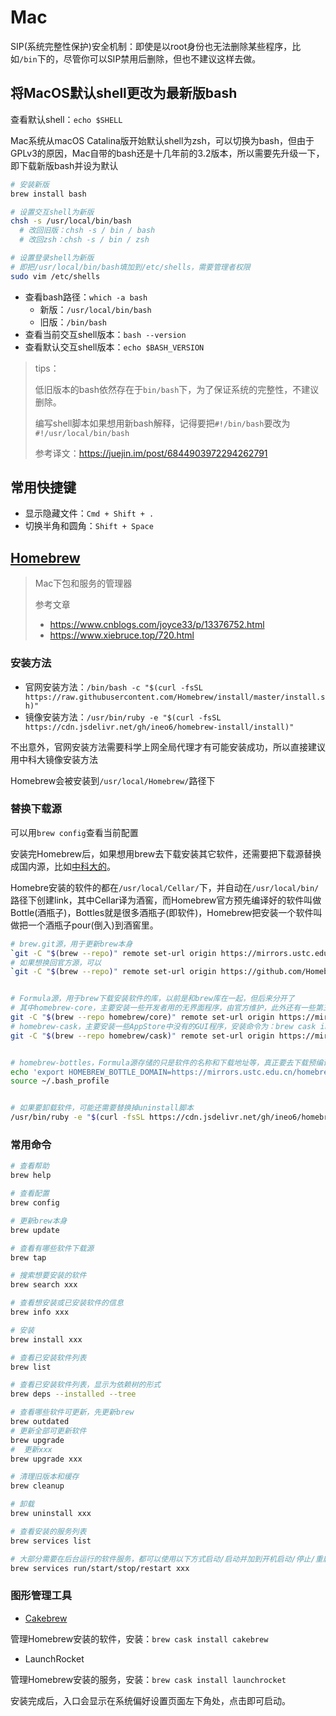 # Mac

SIP(系统完整性保护)安全机制：即使是以root身份也无法删除某些程序，比如`/bin`下的，尽管你可以SIP禁用后删除，但也不建议这样去做。

## 将MacOS默认shell更改为最新版bash

查看默认shell：`echo $SHELL`

Mac系统从macOS Catalina版开始默认shell为zsh，可以切换为bash，但由于GPLv3的原因，Mac自带的bash还是十几年前的3.2版本，所以需要先升级一下，即下载新版bash并设为默认

```bash
# 安装新版
brew install bash

# 设置交互shell为新版
chsh -s /usr/local/bin/bash
  # 改回旧版：chsh -s / bin / bash
  # 改回zsh：chsh -s / bin / zsh

# 设置登录shell为新版
# 即把/usr/local/bin/bash填加到/etc/shells，需要管理者权限
sudo vim /etc/shells
```

- 查看bash路径：`which -a bash`
  - 新版：`/usr/local/bin/bash`
  - 旧版：`/bin/bash`
- 查看当前交互shell版本：`bash --version`
- 查看默认交互shell版本：`echo $BASH_VERSION`

> tips：
> 
> 低旧版本的bash依然存在于`bin/bash`下，为了保证系统的完整性，不建议删除。
> 
> 编写shell脚本如果想用新bash解释，记得要把`#!/bin/bash`要改为`#!/usr/local/bin/bash`
> 
> 参考译文：<https://juejin.im/post/6844903972294262791>

## 常用快捷键

- 显示隐藏文件：`Cmd + Shift + .`
- 切换半角和圆角：`Shift + Space`

## [Homebrew](https://brew.sh)

> Mac下包和服务的管理器
> 
> 参考文章
> - <https://www.cnblogs.com/joyce33/p/13376752.html>
> - <https://www.xiebruce.top/720.html>

### 安装方法

- 官网安装方法：`/bin/bash -c "$(curl -fsSL https://raw.githubusercontent.com/Homebrew/install/master/install.sh)"`
- 镜像安装方法：`/usr/bin/ruby -e "$(curl -fsSL https://cdn.jsdelivr.net/gh/ineo6/homebrew-install/install)"`

不出意外，官网安装方法需要科学上网全局代理才有可能安装成功，所以直接建议用中科大镜像安装方法

Homebrew会被安装到`/usr/local/Homebrew/`路径下

### 替换下载源

可以用`brew config`查看当前配置

安装完Homebrew后，如果想用brew去下载安装其它软件，还需要把下载源替换成国内源，比如[中科大的](http://mirrors.ustc.edu.cn/help/index.html)。

Homebre安装的软件的都在`/usr/local/Cellar/`下，并自动在`/usr/local/bin/`路径下创建link，其中Cellar译为酒窖，而Homebrew官方预先编译好的软件叫做Bottle(酒瓶子)，Bottles就是很多酒瓶子(即软件)，Homebrew把安装一个软件叫做把一个酒瓶子pour(倒入)到酒窖里。

```bash
# brew.git源，用于更新brew本身
`git -C "$(brew --repo)" remote set-url origin https://mirrors.ustc.edu.cn/brew.git`
# 如果想换回官方源，可以
`git -C "$(brew --repo)" remote set-url origin https://github.com/Homebrew/brew.git`


# Formula源，用于brew下载安装软件的库，以前是和brew库在一起，但后来分开了
# 其中homebrew-core，主要安装一些开发者用的无界面程序，由官方维护，此外还有一些第三方维护的库
git -C "$(brew --repo homebrew/core)" remote set-url origin https://mirrors.ustc.edu.cn/homebrew-core.git
# homebrew-cask，主要安装一些AppStore中没有的GUI程序，安装命令为：brew cask install
git -C "$(brew --repo homebrew/cask)" remote set-url origin https://mirrors.ustc.edu.cn/homebrew-cask.git


# homebrew-bottles，Formula源存储的只是软件的名称和下载地址等，真正要去下载预编译二进制软件包是在homebrew-bottles源
echo 'export HOMEBREW_BOTTLE_DOMAIN=https://mirrors.ustc.edu.cn/homebrew-bottles' >> ~/.bash_profile
source ~/.bash_profile


# 如果要卸载软件，可能还需要替换掉uninstall脚本
/usr/bin/ruby -e "$(curl -fsSL https://cdn.jsdelivr.net/gh/ineo6/homebrew-install/uninstall)"
```

### 常用命令

```bash
# 查看帮助
brew help

# 查看配置
brew config

# 更新brew本身
brew update

# 查看有哪些软件下载源
brew tap

# 搜索想要安装的软件
brew search xxx

# 查看想安装或已安装软件的信息
brew info xxx

# 安装
brew install xxx
```

```bash
# 查看已安装软件列表
brew list

# 查看已安装软件列表，显示为依赖树的形式
brew deps --installed --tree

# 查看哪些软件可更新，先更新brew
brew outdated
# 更新全部可更新软件
brew upgrade
#  更新xxx
brew upgrade xxx

# 清理旧版本和缓存
brew cleanup

# 卸载
brew uninstall xxx
```

```bash
# 查看安装的服务列表
brew services list

# 大部分需要在后台运行的软件服务，都可以使用以下方式启动/启动并加到开机启动/停止/重启
brew services run/start/stop/restart xxx
```

### 图形管理工具

- [Cakebrew](https://www.cakebrew.com/)

管理Homebrew安装的软件，安装：`brew cask install cakebrew`

- LaunchRocket

管理Homebrew安装的服务，安装：`brew cask install launchrocket`

安装完成后，入口会显示在系统偏好设置页面左下角处，点击即可启动。


